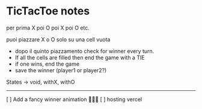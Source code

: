 # TicTacToe notes

per prima X
poi O
poi X
poi O etc.

puoi piazzare X o O solo su una cell vuota

- dopo il quinto piazzamento check for winner every turn.
- If all the cells are filled then end the game with a TIE
- if one wins, end the game
- save the winner (player1 or player2?)

States -> void, withX, withO

---

[ ] Add a fancy winner animation 🎉🎉🎉
[ ] hosting vercel
